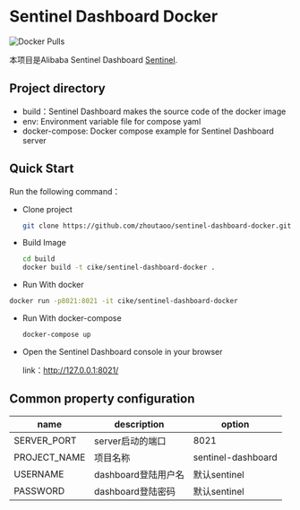 # Sentinel Dashboard Docker

![Docker Pulls](https://hub.docker.com/r/cike/sentinel-dashboard-docker)

本项目是Alibaba Sentinel Dashboard [Sentinel](https://github.com/alibaba/Sentinel).


## Project directory

* build：Sentinel Dashboard makes the source code of the docker image
* env: Environment variable file for compose yaml
* docker-compose: Docker compose example for Sentinel Dashboard server


## Quick Start

Run the following command：

* Clone project

  ```sh
  git clone https://github.com/zhoutaoo/sentinel-dashboard-docker.git
  ```

* Build Image
  ```sh
  cd build
  docker build -t cike/sentinel-dashboard-docker .
  ```

* Run With docker

```sh
docker run -p8021:8021 -it cike/sentinel-dashboard-docker
```

* Run With docker-compose

  ```sh
  docker-compose up
  ```

* Open the Sentinel Dashboard console in your browser

  link：http://127.0.0.1:8021/


## Common property configuration

| name                         | description                            | option                         |
| ---------------------------- | -------------------------------------- | ------------------------------ |
| SERVER_PORT                  | server启动的端口                         | 8021                           |
| PROJECT_NAME                 | 项目名称                                 | sentinel-dashboard             |
| USERNAME                     | dashboard登陆用户名                      | 默认sentinel                    |
| PASSWORD                     | dashboard登陆密码                        | 默认sentinel                    |
